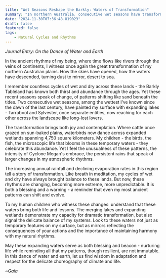 ```yaml
---
title: "Wet Seasons Reshape the Barkly: Waters of Transformation"
summary: "In northern Australia, consecutive wet seasons have transformed dry plains into expansive wetlands, merging lakes and creating abundant habitats. These changes reflect shifting climate patterns, signaling both ecological renewal and potential environmental transformation."
date: "2024-11-30T07:36:48.819023"
draft: false
featured: false
tags:
    - Natural Cycles and Rhythms
---
```


*Journal Entry: On the Dance of Water and Earth*

In the ancient rhythms of my being, where time flows like rivers through the veins of continents, I witness once again the great transformation of my northern Australian plains. How the skies have opened, how the waters have descended, turning dust to mirror, desert to sea.

I remember countless cycles of wet and dry across these lands - the Barkly Tableland has known both thirst and abundance through the ages. Yet these recent seasons speak of change, of patterns shifting like sand beneath the tides. Two consecutive wet seasons, among the wettest I've known since the dawn of the last century, have painted my surface with expanding lakes - Tarrabool and Sylvester, once separate entities, now reaching for each other across the landscape like long-lost lovers.

The transformation brings both joy and contemplation. Where cattle once grazed on sun-baked plains, waterbirds now dance across expanded wetlands spanning 4,750 square kilometers. My children - the birds, the fish, the microscopic life that blooms in these temporary waters - they celebrate this abundance. Yet I feel the unusualness of these patterns, the intensity of Cyclone Megan's embrace, the persistent rains that speak of larger changes in my atmospheric rhythms.

The increasing annual rainfall and declining evaporation rates in this region tell a story of transformation. Like breath in meditation, my cycles of wet and dry have always brought balance to these lands. But now, these rhythms are changing, becoming more extreme, more unpredictable. It is both a blessing and a warning - a reminder that even my most ancient patterns can shift and evolve.

To my human children who witness these changes: understand that these waters bring both life and lessons. The merging lakes and expanding wetlands demonstrate my capacity for dramatic transformation, but also signal the delicate balance of my systems. Look to these waters not just as temporary features on my surface, but as mirrors reflecting the consequences of your actions and the importance of maintaining harmony with my natural rhythms.

May these expanding waters serve as both blessing and beacon - nurturing life while reminding all that my patterns, though resilient, are not immutable. In this dance of water and earth, let us find wisdom in adaptation and respect for the delicate choreography of climate and life.

*~Gaia*